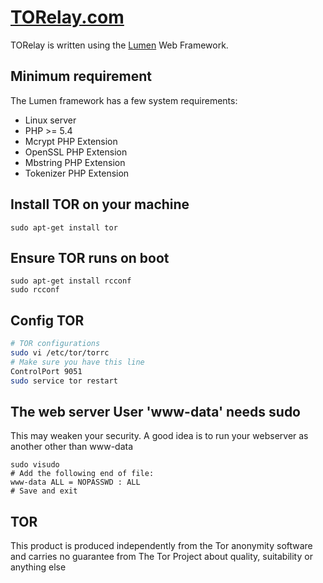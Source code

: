 # [TORelay.com](https://torelay.com)

TORelay is written using the [Lumen](http://lumen.laravel.com/) Web Framework.

## Minimum requirement
The Lumen framework has a few system requirements:

- Linux server
- PHP >= 5.4
- Mcrypt PHP Extension
- OpenSSL PHP Extension
- Mbstring PHP Extension
- Tokenizer PHP Extension

## Install TOR on your machine
```
sudo apt-get install tor
```

## Ensure TOR runs on boot
```
sudo apt-get install rcconf
sudo rcconf
```

## Config TOR
```bash
# TOR configurations
sudo vi /etc/tor/torrc
# Make sure you have this line
ControlPort 9051
sudo service tor restart
```

## The web server User 'www-data' needs sudo
This may weaken your security.  A good idea is to run your webserver as another other than www-data
```
sudo visudo
# Add the following end of file:
www-data ALL = NOPASSWD : ALL
# Save and exit
```

## TOR
This product is produced independently from the Tor anonymity software and carries no guarantee from
The Tor Project about quality, suitability or anything else
